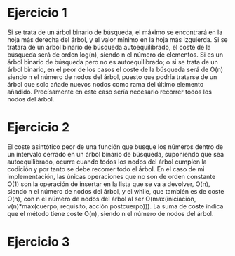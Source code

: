# Ejercicio 1
Si se trata de un árbol binario de búsqueda, el máximo se encontrará en la hoja más derecha del árbol, y el valor mínimo en la hoja más izquierda. Si se tratara de un árbol binario de búsqueda autoequilibrado, el coste de la búsqueda será de orden log(n), siendo n el número de elementos. Si es un árbol binario de búsqueda pero no es autoequilibrado; o si se trata de un árbol binario, en el peor de los casos el coste de la búsqueda será de O(n) siendo n el número de nodos del árbol, puesto que podría tratarse de un árbol que solo añade nuevos nodos como rama del último elemento añadido. Precísamente en este caso sería necesario recorrer todos los nodos del árbol.

# Ejercicio 2
El coste asintótico peor de una función que busque los números dentro de un intervalo cerrado en un árbol binario de búsqueda, suponiendo que sea autoequilibrado, ocurre cuando todos los nodos del árbol cumplen la codición y por tanto se debe recorrer todo el árbol. En el caso de mi implementación, las únicas operaciones que no son de orden constante O(1) son la operación de insertar en la lista que se va a devolver, O(n), siendo n el número de nodos del árbol, y el while, que también es de coste O(n), con n el número de nodos del árbol al ser O(max(iniciación, v(n)*max(cuerpo, requisito, acción postcuerpo))). La suma de coste indica que el método tiene coste O(n), siendo n el número de nodos del árbol.

# Ejercicio 3
